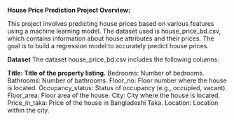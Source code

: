**House Price Prediction Project Overview:**

This project involves predicting house prices based on various features using a machine learning model. The dataset used is house_price_bd.csv, which contains information about house attributes and their prices. The goal is to build a regression model to accurately predict house prices.

**Dataset**
The dataset house_price_bd.csv includes the following columns:

**Title: Title of the property listing.**
Bedrooms: Number of bedrooms.
Bathrooms: Number of bathrooms.
Floor_no: Floor number where the house is located.
Occupancy_status: Status of occupancy (e.g., occupied, vacant).
Floor_area: Floor area of the house.
City: City where the house is located.
Price_in_taka: Price of the house in Bangladeshi Taka.
Location: Location within the city.
